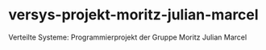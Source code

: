 # versys-projekt-moritz-julian-marcel
Verteilte Systeme: Programmierprojekt der Gruppe Moritz Julian Marcel
